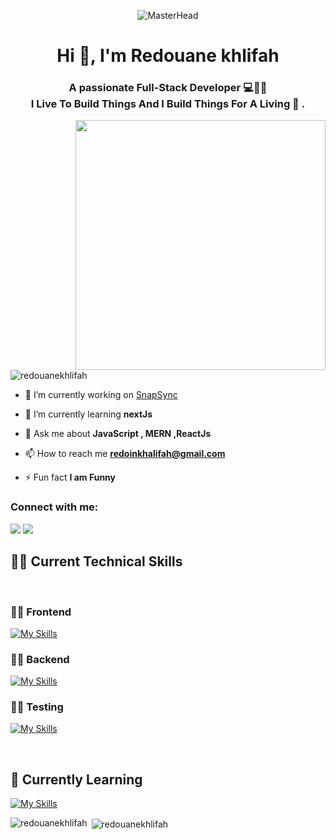 
<p align="center">
  <img src="https://www.wingstechsolutions.com/wp-content/uploads/2022/03/full-stack-development.gif" alt="MasterHead">
</p>

<h1 align="center">Hi 👋, I'm Redouane khlifah</h1>
<h3 align="center">A passionate Full-Stack Developer 💻👨‍💻 <br>
  I Live To Build Things And I Build Things For A Living 🚀 .</h3>
<img align= "right" alt"coding" width = "400" src= "https://cdn.dribbble.com/users/1162077/screenshots/3848914/programmer.gif">

<p align="left"> <img src="https://komarev.com/ghpvc/?username=redouanekhlifah&label=Profile%20views&color=0e75b6&style=flat" alt="redouanekhlifah" /> </p>

- 🔭 I’m currently working on [SnapSync](https://github.com/RedouaneKhlifah/snapSync)

- 🌱 I’m currently learning **nextJs**

- 💬 Ask me about **JavaScript , MERN ,ReactJs**

- 📫 How to reach me **redoinkhalifah@gmail.com**

- ⚡ Fun fact **I am Funny**

<h3 align="left">Connect with me:</h3>
<p align="left" dir="auto"> <a href="redoinkhalifah@gmail.com"><img src="https://camo.githubusercontent.com/927d6b3961fa048ff7303daf291cb5869dfa25018997cf8c1373c2f6a85b1458/68747470733a2f2f696d672e736869656c64732e696f2f62616467652f2d476d61696c2d2532333333333f7374796c653d666f722d7468652d6261646765266c6f676f3d676d61696c266c6f676f436f6c6f723d7768697465" data-canonical-src="https://img.shields.io/badge/-Gmail-%23333?style=for-the-badge&amp;logo=gmail&amp;logoColor=white" style="max-width: 100%;"></a> <a href="https://www.linkedin.com/in/redouane-khalifah-203495262/" rel="nofollow"><img src="https://camo.githubusercontent.com/c00f87aeebbec37f3ee0857cc4c20b21fefde8a96caf4744383ebfe44a47fe3f/68747470733a2f2f696d672e736869656c64732e696f2f62616467652f2d4c696e6b6564496e2d2532333030373742353f7374796c653d666f722d7468652d6261646765266c6f676f3d6c696e6b6564696e266c6f676f436f6c6f723d7768697465" data-canonical-src="https://img.shields.io/badge/-LinkedIn-%230077B5?style=for-the-badge&amp;logo=linkedin&amp;logoColor=white" style="max-width: 100%;"></a> </p>

## 🧑‍💻 Current Technical Skills

<br>

  ### 🧑‍💻 Frontend
  
[![My Skills](https://skillicons.dev/icons?i=js,react,typescript,redux,jquery,html,css,sass,tailwind,bootstrap,figma,xd,git,vscode,github)](https://skillicons.dev)
 
  ### 🧑‍💻 Backend
  
[![My Skills](https://skillicons.dev/icons?i=nodejs,express,php,laravel,mongodb,mysql,postgres,postman )](https://skillicons.dev)

  ### 🧑‍💻 Testing
  
[![My Skills](https://skillicons.dev/icons?i=jest,supabase)](https://skillicons.dev)

<br>

## 🌱 Currently Learning
  
[![My Skills](https://skillicons.dev/icons?i=vuejs,angular,nestjs,nextjs,nuxtjs,docker )](https://skillicons.dev)

<p><img align="left" src="https://github-readme-stats.vercel.app/api/top-langs?username=redouanekhlifah&show_icons=true&locale=en&layout=compact" alt="redouanekhlifah" /></p>

<p>&nbsp;<img align="center" src="https://github-readme-stats.vercel.app/api?username=redouanekhlifah&show_icons=true&locale=en" alt="redouanekhlifah" /></p>

